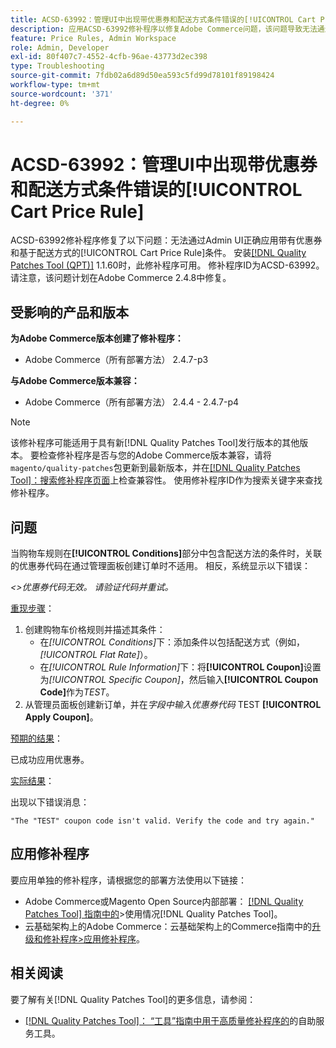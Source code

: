 ```yaml
---
title: ACSD-63992：管理UI中出现带优惠券和配送方式条件错误的[!UICONTROL Cart Price Rule]
description: 应用ACSD-63992修补程序以修复Adobe Commerce问题，该问题导致无法通过Admin UI正确应用带有优惠券和基于配送方法的条件的[!UICONTROL Cart Price Rule]。
feature: Price Rules, Admin Workspace
role: Admin, Developer
exl-id: 80f407c7-4552-4cfb-96ae-43773d2ec398
type: Troubleshooting
source-git-commit: 7fdb02a6d89d50ea593c5fd99d78101f89198424
workflow-type: tm+mt
source-wordcount: '371'
ht-degree: 0%

---
```


# ACSD-63992：管理UI中出现带优惠券和配送方式条件错误的[!UICONTROL Cart Price Rule]

ACSD-63992修补程序修复了以下问题：无法通过Admin UI正确应用带有优惠券和基于配送方式的[!UICONTROL Cart Price Rule]条件。 安装[[!DNL Quality Patches Tool (QPT)]](/help/tools/quality-patches-tool/quality-patches-tool-to-self-serve-quality-patches.md) 1.1.60时，此修补程序可用。 修补程序ID为ACSD-63992。 请注意，该问题计划在Adobe Commerce 2.4.8中修复。

## 受影响的产品和版本

**为Adobe Commerce版本创建了修补程序：**

* Adobe Commerce（所有部署方法） 2.4.7-p3

**与Adobe Commerce版本兼容：**

* Adobe Commerce（所有部署方法） 2.4.4 - 2.4.7-p4

>[!NOTE]
>
>该修补程序可能适用于具有新[!DNL Quality Patches Tool]发行版本的其他版本。 要检查修补程序是否与您的Adobe Commerce版本兼容，请将`magento/quality-patches`包更新到最新版本，并在[[!DNL Quality Patches Tool]：搜索修补程序页面](https://experienceleague.adobe.com/tools/commerce-quality-patches/?lang=zh-Hans)上检查兼容性。 使用修补程序ID作为搜索关键字来查找修补程序。

## 问题

当购物车规则在&#x200B;**[!UICONTROL Conditions]**&#x200B;部分中包含配送方法的条件时，关联的优惠券代码在通过管理面板创建订单时不适用。 相反，系统显示以下错误：

_&lt;>优惠券代码无效。 请验证代码并重试。_

<u>重现步骤</u>：

1. 创建购物车价格规则并描述其条件：
   * 在&#x200B;*[!UICONTROL Conditions]*&#x200B;下：添加条件以包括配送方式（例如，*[!UICONTROL Flat Rate]*）。
   * 在&#x200B;*[!UICONTROL Rule Information]*&#x200B;下：将&#x200B;**[!UICONTROL Coupon]**&#x200B;设置为&#x200B;*[!UICONTROL Specific Coupon]*，然后输入&#x200B;**[!UICONTROL Coupon Code]**&#x200B;作为&#x200B;*TEST*。
1. 从管理员面板创建新订单，并在&#x200B;*字段中输入优惠券代码* TEST **[!UICONTROL Apply Coupon]**。

<u>预期的结果</u>：

已成功应用优惠券。

<u>实际结果</u>：

出现以下错误消息：

```
"The "TEST" coupon code isn't valid. Verify the code and try again."
```

## 应用修补程序

要应用单独的修补程序，请根据您的部署方法使用以下链接：

* Adobe Commerce或Magento Open Source内部部署： [[!DNL Quality Patches Tool] 指南中的](/help/tools/quality-patches-tool/usage.md)>使用情况[!DNL Quality Patches Tool]。
* 云基础架构上的Adobe Commerce：云基础架构上的Commerce指南中的[升级和修补程序>应用修补程序](https://experienceleague.adobe.com/docs/commerce-cloud-service/user-guide/develop/upgrade/apply-patches.html?lang=zh-Hans)。

## 相关阅读

要了解有关[!DNL Quality Patches Tool]的更多信息，请参阅：

* [[!DNL Quality Patches Tool]： “工具”指南中用于高质量修补程序的](/help/tools/quality-patches-tool/quality-patches-tool-to-self-serve-quality-patches.md)的自助服务工具。
